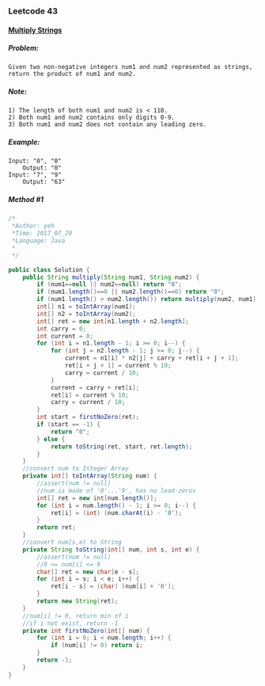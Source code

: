 

### Leetcode 43
#### [Multiply Strings](https://leetcode.com/problems/multiply-strings)

  

##### ***Problem:***

    Given two non-negative integers num1 and num2 represented as strings, 
    return the product of num1 and num2.

##### ***Note:***
    1) The length of both num1 and num2 is < 110.
    2) Both num1 and num2 contains only digits 0-9.
    3) Both num1 and num2 does not contain any leading zero.
    
    
##### ***Example:***

    Input: "0", "0"
        Output: "0"
    Input: "7", "9"
        Output: "63"


##### *Method #1*
``` java
/*
 *Author: yeh
 *Time: 2017_07_29
 *Language: Java
 *
 */

public class Solution {
    public String multiply(String num1, String num2) {
        if (num1==null || num2==null) return "0";
        if (num1.length()==0 || num2.length()==0) return "0";
        if (num1.length() > num2.length()) return multiply(num2, num1);
        int[] n1 = toIntArray(num1);
        int[] n2 = toIntArray(num2);
        int[] ret = new int[n1.length + n2.length];
        int carry = 0;
        int current = 0;
        for (int i = n1.length - 1; i >= 0; i--) {
            for (int j = n2.length - 1; j >= 0; j--) {
                current = n1[i] * n2[j] + carry + ret[i + j + 1];
                ret[i + j + 1] = current % 10;
                carry = current / 10;
            }
            current = carry + ret[i];
            ret[i] = current % 10;
            carry = current / 10;
        }
        int start = firstNoZero(ret);
        if (start == -1) {
            return "0";
        } else {
            return toString(ret, start, ret.length);
        }
    }
    //convert num to Integer Array
    private int[] toIntArray(String num) {
        //assert(num != null)
        //num is made of '0'...'9', has no lead-zeros
        int[] ret = new int[num.length()];
        for (int i = num.length() - 1; i >= 0; i--) {
            ret[i] = (int) (num.charAt(i) - '0');
        }
        return ret;
    }
    //convert num[s,e) to String
    private String toString(int[] num, int s, int e) {
        //assert(num != null)
        //0 <= num[i] <= 9
        char[] ret = new char[e - s];
        for (int i = s; i < e; i++) {
            ret[i - s] = (char) (num[i] + '0');
        }
        return new String(ret);
    }
    //num[i] != 0, return min of i
    //if i not exist, return -1
    private int firstNoZero(int[] num) {
        for (int i = 0; i < num.length; i++) {
            if (num[i] != 0) return i;
        }
        return -1;
    }
}

```

